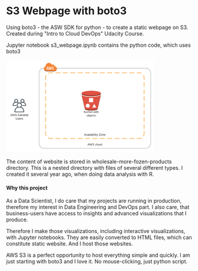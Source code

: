 # S3 Webpage with boto3

Using boto3 - the ASW SDK for python - to create a static webpage on S3. Created during "Intro to Cloud DevOps" Udacity Course.


Jupyter notebook s3_webpage.ipynb contains the python code, which uses boto3

<img src="pictures/S3-Website.png" alt="Architectural Diagram for Static Website Hosting on S3" width="400"/>

The content of website is stored in wholesale-more-fozen-products directory.
This is a nested directory with files of several different types. 
I created it several year ago, when doing data analysis with R.

#### Why this project

As a Data Scientist, I do care that my projects are running in production, therefore my interest in Data Engineering and DevOps part. I also care, that business-users have access to insights and advanced visualizations that I produce.

Therefore I make those visualizations, including interactive visualizations, with Jupyter notebooks. They are easily converted to HTML files, which can constitute static website. And I host those websites.

AWS S3 is a perfect opportunity to host everything simple and quickly. I am just starting with boto3 and I love it. No mouse-clicking, just python script.

